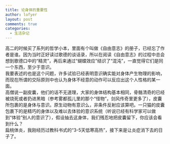 ```yaml
---
title: 论身体的重要性
author: lofyer
layout: post
comments: true
categories:
  - 生活杂记
---
```

高二的时候买了系列的哲学小本，里面有个叫做《自由意志》的册子，已经忘了作者是谁。因为当时正好读过歌德的谈话录，所以在阅读《自由意志》的过程中总会想到歌德口中的“精灵”，再后来通过“蝴蝶效应”结识了“混沌”，一直觉得它们是同一个东西，至少于意识。  
我要表述的也是这个问题，许多试验已经表明意识确实能对身体产生物理的影响，而现在所谓的交际原则中也认为身体不经意的动作可以反应出这个人性格的某一面。  
高僧说一副皮囊，他们的话不无道理，大家的身体结构基本相同，骨骼清奇的已经被烧死或者扔进黑暗（参考雾都孤儿里的那个“怪物”，剑风传奇里更多了），皮囊所包裹的是身体与意识。原生动物有意识么，非条件反射应该算吧。一只猫的皮囊包裹下的是精巧的身体以及难以去体验的意识系统（听说已经有科学家可以做到“体验”别人的意识了），假设抽去这身体，我们残忍地把皮囊留下，你应该会看到什么？  
扁桃体炎，我刚经历过教科书式的“3-5天低寒高热”，接下来是让炎症消下去的日子了。